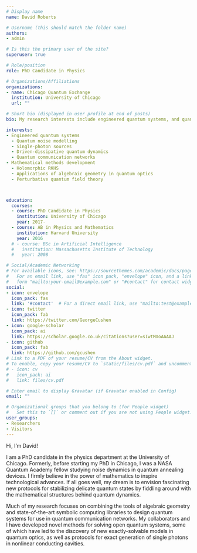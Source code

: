 ```yaml
---
# Display name
name: David Roberts

# Username (this should match the folder name)
authors:
- admin

# Is this the primary user of the site?
superuser: true

# Role/position
role: PhD Candidate in Physics

# Organizations/Affiliations
organizations:
- name: Chicago Quantum Exchange
  institution: University of Chicago
  url: ""

# Short bio (displayed in user profile at end of posts)
bio: My research interests include engineered quantum systems, and quantum noise.

interests:
- Engineered quantum systems
  - Quantum noise modelling
  - Single-photon sources
  - Driven-dissipative quantum dynamics
  - Quantum communication networks
- Mathematical methods development
  - Holomorphic RKHS
  - Applications of algebraic geometry in quantum optics
  - Perturbative quantum field theory



education:
  courses:
  - course: PhD Candidate in Physics
    institution: University of Chicago
    year: 2017-
  - course: AB in Physics and Mathematics
    institution: Harvard University
    year: 2016
  # - course: BSc in Artificial Intelligence
  #   institution: Massachusetts Institute of Technology
  #   year: 2008

# Social/Academic Networking
# For available icons, see: https://sourcethemes.com/academic/docs/page-builder/#icons
#   For an email link, use "fas" icon pack, "envelope" icon, and a link in the
#   form "mailto:your-email@example.com" or "#contact" for contact widget.
social:
- icon: envelope
  icon_pack: fas
  link: '#contact'  # For a direct email link, use "mailto:test@example.org".
- icon: twitter
  icon_pack: fab
  link: https://twitter.com/GeorgeCushen
- icon: google-scholar
  icon_pack: ai
  link: https://scholar.google.co.uk/citations?user=sIwtMXoAAAAJ
- icon: github
  icon_pack: fab
  link: https://github.com/gcushen
# Link to a PDF of your resume/CV from the About widget.
# To enable, copy your resume/CV to `static/files/cv.pdf` and uncomment the lines below.
# - icon: cv
#   icon_pack: ai
#   link: files/cv.pdf

# Enter email to display Gravatar (if Gravatar enabled in Config)
email: ""

# Organizational groups that you belong to (for People widget)
#   Set this to `[]` or comment out if you are not using People widget.
user_groups:
- Researchers
- Visitors
---
```


Hi, I’m David!

I am a PhD candidate in the physics department at the University of Chicago. Formerly, before starting my PhD in Chicago, I was a NASA Quantum Academy fellow studying noise dynamics in quantum annealing devices. I firmly believe in the power of mathematics to inspire technological advances. If all goes well, my dream is to envision fascinating new protocols for stabilizing delicate quantum states by fiddling around with the mathematical structures behind quantum dynamics.

Much of my research focuses on combining the tools of algebraic geometry and state-of-the-art symbolic computing libraries to design quantum systems for use in quantum communication networks. My collaborators and I have developed novel methods for solving open quantum systems, some of which have led to the discovery of new exactly-solvable models in quantum optics, as well as protocols for exact generation of single photons in nonlinear conducting cavities.


